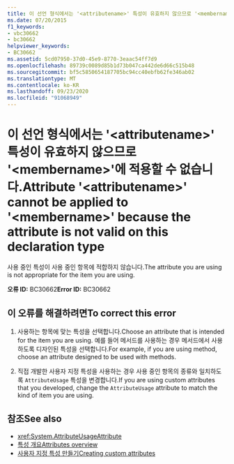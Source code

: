 ```yaml
---
title: 이 선언 형식에서는 '<attributename>' 특성이 유효하지 않으므로 '<membername>'에 적용할 수 없습니다.
ms.date: 07/20/2015
f1_keywords:
- vbc30662
- bc30662
helpviewer_keywords:
- BC30662
ms.assetid: 5cd07950-37d0-45e9-8770-3eaac54ff7d9
ms.openlocfilehash: 89739c0089d85b1d73b047ca442de6d66c515b48
ms.sourcegitcommit: bf5c5850654187705bc94cc40ebfb62fe346ab02
ms.translationtype: MT
ms.contentlocale: ko-KR
ms.lasthandoff: 09/23/2020
ms.locfileid: "91068949"
---
```

# <a name="attribute-attributename-cannot-be-applied-to-membername-because-the-attribute-is-not-valid-on-this-declaration-type"></a><span data-ttu-id="8e53d-102">이 선언 형식에서는 '\<attributename>' 특성이 유효하지 않으므로 '\<membername>'에 적용할 수 없습니다.</span><span class="sxs-lookup"><span data-stu-id="8e53d-102">Attribute '\<attributename>' cannot be applied to '\<membername>' because the attribute is not valid on this declaration type</span></span>

<span data-ttu-id="8e53d-103">사용 중인 특성이 사용 중인 항목에 적합하지 않습니다.</span><span class="sxs-lookup"><span data-stu-id="8e53d-103">The attribute you are using is not appropriate for the item you are using.</span></span>  
  
 <span data-ttu-id="8e53d-104">**오류 ID:** BC30662</span><span class="sxs-lookup"><span data-stu-id="8e53d-104">**Error ID:** BC30662</span></span>  
  
## <a name="to-correct-this-error"></a><span data-ttu-id="8e53d-105">이 오류를 해결하려면</span><span class="sxs-lookup"><span data-stu-id="8e53d-105">To correct this error</span></span>  
  
1. <span data-ttu-id="8e53d-106">사용하는 항목에 맞는 특성을 선택합니다.</span><span class="sxs-lookup"><span data-stu-id="8e53d-106">Choose an attribute that is intended for the item you are using.</span></span> <span data-ttu-id="8e53d-107">예를 들어 메서드를 사용하는 경우 메서드에서 사용하도록 디자인된 특성을 선택합니다.</span><span class="sxs-lookup"><span data-stu-id="8e53d-107">For example, if you are using method, choose an attribute designed to be used with methods.</span></span>  
  
2. <span data-ttu-id="8e53d-108">직접 개발한 사용자 지정 특성을 사용하는 경우 사용 중인 항목의 종류와 일치하도록 `AttributeUsage` 특성을 변경합니다.</span><span class="sxs-lookup"><span data-stu-id="8e53d-108">If you are using custom attributes that you developed, change the `AttributeUsage` attribute to match the kind of item you are using.</span></span>  
  
## <a name="see-also"></a><span data-ttu-id="8e53d-109">참조</span><span class="sxs-lookup"><span data-stu-id="8e53d-109">See also</span></span>

- <xref:System.AttributeUsageAttribute>
- [<span data-ttu-id="8e53d-110">특성 개요</span><span class="sxs-lookup"><span data-stu-id="8e53d-110">Attributes overview</span></span>](../programming-guide/concepts/attributes/index.md)
- [<span data-ttu-id="8e53d-111">사용자 지정 특성 만들기</span><span class="sxs-lookup"><span data-stu-id="8e53d-111">Creating custom attributes</span></span>](../programming-guide/concepts/attributes/creating-custom-attributes.md)
